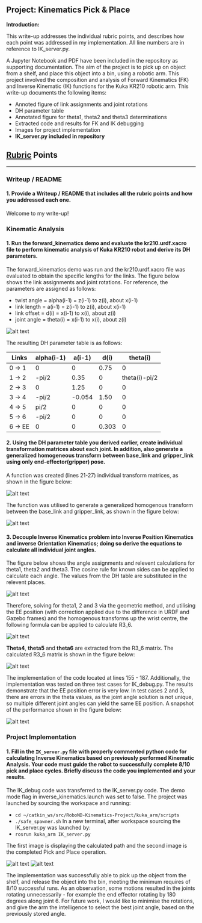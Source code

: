 ## Project: Kinematics Pick & Place

**Introduction:**  

This write-up addresses the individual rubric points, and describes how each point was addressed in my implementation. All line numbers are in reference to IK_server.py.

A Jupyter Notebook and PDF have been included in the repository as supporting documentation. The aim of the project is to pick up on object from a shelf, and place this object into a bin, using a robotic arm. This project involved the composition and analysis of Forward Kinematics (FK) and Inverse Kinematic (IK) functions for the Kuka KR210 robotic arm. This write-up documents the following items:
* Annoted figure of link assignments and joint rotations
* DH parameter table
* Annotated figure for theta1, theta2 and theta3 determinations
* Extracted code and results for FK and IK debugging
* Images for project implementation
* **IK_server.py included in repository**

[//]: # (Image References)

[image1]: ./imgs/image1.png
[image2]: ./imgs/transform_function.png
[image3]: ./imgs/ht_composition.png
[image4]: ./imgs/image2.png
[image5]: ./imgs/r3_6.png
[image6]: ./imgs/r3_6_calcs.png
[image7]: ./imgs/testcase_1.png
[image8]: ./imgs/display_path.png
[image9]: ./imgs/complete.png

## [Rubric](https://review.udacity.com/#!/rubrics/972/view) Points

---
### Writeup / README

#### 1. Provide a Writeup / README that includes all the rubric points and how you addressed each one.

Welcome to my write-up!

### Kinematic Analysis
#### 1. Run the forward_kinematics demo and evaluate the kr210.urdf.xacro file to perform kinematic analysis of Kuka KR210 robot and derive its DH parameters.

The forward_kinematics demo was run and the kr210.urdf.xacro file was evaluated to obtain the specific lengths for the links. The figure below shows the link assignments and joint rotations. For reference, the parameters are assigned as follows:

* twist angle = alpha(i-1) = z(i-1) to z(i), about x(i-1)
* link length = a(i-1) = z(i-1) to z(i), about x(i-1)
* link offset = d(i) = x(i-1) to x(i), about z(i)
* joint angle = theta(i) = x(i-1) to x(i), about z(i)

![alt text][image1]

The resulting DH parameter table is as follows:

| Links | alpha(i-1) |   a(i-1)   |    d(i)    |  theta(i)  |
|-------|------------|------------|------------|------------|
| 0 -> 1 |     0      |     0      |     0.75   |     0      |
| 1 -> 2 |  -pi/2     |   0.35     |     0      |  theta(i)-pi/2|
| 2 -> 3 |     0      |   1.25     |     0      |     0      |
| 3 -> 4 |  -pi/2     |  -0.054    |     1.50   |     0      |
| 4 -> 5 |   pi/2     |     0      |     0      |     0      |
| 5 -> 6 |  -pi/2     |     0      |     0      |     0      |
|6 -> EE|     0      |     0      |     0.303  |     0      |


#### 2. Using the DH parameter table you derived earlier, create individual transformation matrices about each joint. In addition, also generate a generalized homogeneous transform between base_link and gripper_link using only end-effector(gripper) pose.

A function was created (lines 21-27) individual transform matrices, as shown in the figure below:

![alt text][image2]

The function was utilised to generate a generalized homogenous transform between the base_link and gripper_link, as shown in the figure below:

![alt text][image3]

#### 3. Decouple Inverse Kinematics problem into Inverse Position Kinematics and inverse Orientation Kinematics; doing so derive the equations to calculate all individual joint angles.

The figure below shows the angle assignments and relevent calculations for theta1, theta2 and theta3. The cosine rule for known sides can be applied to calculate each angle. The values from the DH table are substituted in the relevent places.

![alt text][image4]

Therefore, solving for theta1, 2 and 3 via the geometric method, and utilising the EE position (with correction applied due to the difference in URDF and Gazebo frames) and the homogenous transforms up the wrist centre, the following formula can be applied to calculate R3_6.

![alt text][image5]

**Theta4**, **theta5** and **theta6** are extracted from the R3_6 matrix. The calculated R3_6 matrix is shown in the figure below:

![alt text][image6]

The implementation of the code located at lines 155 - 187. Additionally, the implementation was tested on three test cases for IK_debug.py. The results demonstrate that the EE position error is very low. In test cases 2 and 3, there are errors in the theta values, as the joint angle solution is not unique, so multiple different joint angles can yield the same EE position. A snapshot of the performance shown in the figure below:

![alt text][image7]

### Project Implementation

#### 1. Fill in the `IK_server.py` file with properly commented python code for calculating Inverse Kinematics based on previously performed Kinematic Analysis. Your code must guide the robot to successfully complete 8/10 pick and place cycles. Briefly discuss the code you implemented and your results. 

The IK_debug code was transferred to the IK_server.py code. The demo mode flag in inverse_kinematics.launch was set to false. The project was launched by sourcing the workspace and running:
* `cd ~/catkin_ws/src/RoboND-Kinematics-Project/kuka_arm/scripts`
* `./safe_spawner.sh`
In a new terminal, after workspace sourcing the IK_server.py was launched by:
* `rosrun kuka_arm IK_server.py`

The first image is displaying the calculated path and the second image is the completed Pick and Place operation.

![alt text][image8]
![alt text][image9]

The implementation was successfully able to pick up the object from the shelf, and release the object into the bin, meeting the minimum requires of 8/10 successful runs. As an observation, some motions resulted in the joints rotating unnecessarily - for example the end effector rotating by 180 degrees along joint 6. For future work, I would like to minimise the rotations, and give the arm the intelligence to select the best joint angle, based on the previously stored angle.
